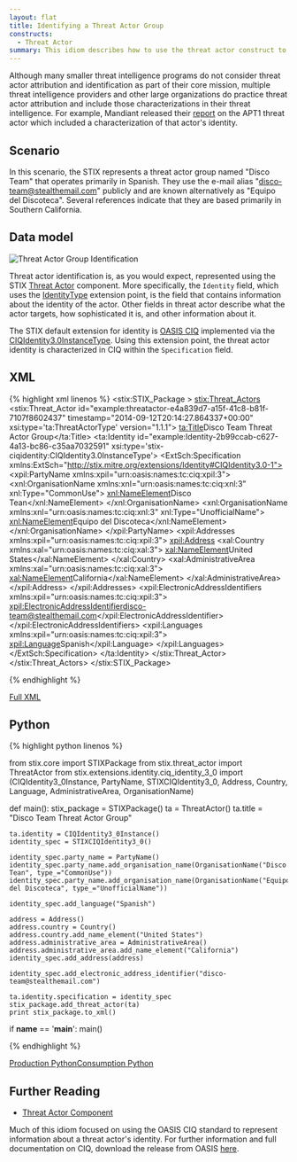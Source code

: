 ```yaml
---
layout: flat
title: Identifying a Threat Actor Group
constructs:
  - Threat Actor
summary: This idiom describes how to use the threat actor construct to represent the identity of a threat actor group. An example of this in threat intelligence is the characterization of the APT1 threat actor group by Mandiant in their 2013 APT1 report.
---
```


Although many smaller threat intelligence programs do not consider threat actor attribution and identification as part of their core mission, multiple threat intelligence providers and other large organizations do practice threat actor attribution and include those characterizations in their threat intelligence. For example, Mandiant released their [report](http://intelreport.mandiant.com/) on the APT1 threat actor which included a characterization of that actor's identity.

## Scenario

In this scenario, the STIX represents a threat actor group named "Disco Team" that operates primarily in Spanish. They use the e-mail alias "disco-team@stealthemail.com" publicly and are known alternatively as "Equipo del Discoteca". Several references indicate that they are based primarily in Southern California.

## Data model

<img src="diagram.png" alt="Threat Actor Group Identification" />

Threat actor identification is, as you would expect, represented using the STIX [Threat Actor](/data-model/{{site.current_version}}/ta/ThreatActorType) component. More specifically, the `Identity` field, which uses the [IdentityType](/data-model/{{site.current_version}}/stixCommon/IdentityType) extension point, is the field that contains information about the identity of the actor. Other fields in threat actor describe what the actor targets, how sophisticated it is, and other information about it.

The STIX default extension for identity is [OASIS CIQ](https://www.oasis-open.org/committees/tc_home.php?wg_abbrev=ciq) implemented via the [CIQIdentity3.0InstanceType](/data-model/{{site.current_version}}/stix-ciqidentity/CIQIdentity3.0InstanceType). Using this extension point, the threat actor identity is characterized in CIQ within the `Specification` field.

## XML

{% highlight xml linenos %}
<stix:STIX_Package >
 <stix:Threat_Actors>
        <stix:Threat_Actor id="example:threatactor-e4a839d7-a15f-41c8-b81f-7107f8602437" timestamp="2014-09-12T20:14:27.864337+00:00" xsi:type='ta:ThreatActorType' version="1.1.1">
            <ta:Title>Disco Team Threat Actor Group</ta:Title>
            <ta:Identity id="example:Identity-2b99ccab-c627-4a13-bc86-c35aa7032591" xsi:type='stix-ciqidentity:CIQIdentity3.0InstanceType'>
                <ExtSch:Specification xmlns:ExtSch="http://stix.mitre.org/extensions/Identity#CIQIdentity3.0-1">
  <xpil:PartyName xmlns:xpil="urn:oasis:names:tc:ciq:xpil:3">
    <xnl:OrganisationName xmlns:xnl="urn:oasis:names:tc:ciq:xnl:3" xnl:Type="CommonUse">
      <xnl:NameElement>Disco Tean</xnl:NameElement>
    </xnl:OrganisationName>
    <xnl:OrganisationName xmlns:xnl="urn:oasis:names:tc:ciq:xnl:3" xnl:Type="UnofficialName">
      <xnl:NameElement>Equipo del Discoteca</xnl:NameElement>
    </xnl:OrganisationName>
  </xpil:PartyName>
  <xpil:Addresses xmlns:xpil="urn:oasis:names:tc:ciq:xpil:3">
    <xpil:Address>
      <xal:Country xmlns:xal="urn:oasis:names:tc:ciq:xal:3">
        <xal:NameElement>United States</xal:NameElement>
      </xal:Country>
      <xal:AdministrativeArea xmlns:xal="urn:oasis:names:tc:ciq:xal:3">
        <xal:NameElement>California</xal:NameElement>
      </xal:AdministrativeArea>
    </xpil:Address>
  </xpil:Addresses>
  <xpil:ElectronicAddressIdentifiers xmlns:xpil="urn:oasis:names:tc:ciq:xpil:3">
    <xpil:ElectronicAddressIdentifier>disco-team@stealthemail.com</xpil:ElectronicAddressIdentifier>
  </xpil:ElectronicAddressIdentifiers>
  <xpil:Languages xmlns:xpil="urn:oasis:names:tc:ciq:xpil:3">
    <xpil:Language>Spanish</xpil:Language>
  </xpil:Languages>
</ExtSch:Specification>
            </ta:Identity>
        </stix:Threat_Actor>
    </stix:Threat_Actors>
</stix:STIX_Package>

{% endhighlight %}

[Full XML](identifying-a-threat-actor-group.xml)

## Python

{% highlight python linenos %}

from stix.core import STIXPackage
from stix.threat_actor import ThreatActor
from stix.extensions.identity.ciq_identity_3_0 import (CIQIdentity3_0Instance, PartyName, STIXCIQIdentity3_0, 
                                      Address, Country, Language, AdministrativeArea, OrganisationName)


def main():
    stix_package = STIXPackage()
    ta = ThreatActor()
    ta.title = "Disco Team Threat Actor Group"
    
    ta.identity = CIQIdentity3_0Instance()
    identity_spec = STIXCIQIdentity3_0()
    
    identity_spec.party_name = PartyName()
    identity_spec.party_name.add_organisation_name(OrganisationName("Disco Tean", type_="CommonUse"))
    identity_spec.party_name.add_organisation_name(OrganisationName("Equipo del Discoteca", type_="UnofficialName"))
    
    identity_spec.add_language("Spanish")
    
    address = Address()
    address.country = Country()
    address.country.add_name_element("United States")
    address.administrative_area = AdministrativeArea()
    address.administrative_area.add_name_element("California")    
    identity_spec.add_address(address)
    
    identity_spec.add_electronic_address_identifier("disco-team@stealthemail.com")
    
    ta.identity.specification = identity_spec
    stix_package.add_threat_actor(ta)
    print stix_package.to_xml()
    
if __name__ == '__main__':
    main()

{% endhighlight %}

[Production Python](identifying-a-threat-actor-group_producer.py)[Consumption Python](identifying-a-threat-actor-group_consumer.py)
## Further Reading

* [Threat Actor Component](/data-model/{{site.current_version}}/ta/ThreatActorType)

Much of this idiom focused on using the OASIS CIQ standard to represent information about a threat actor's identity. For further information and full documentation on CIQ, download the release from OASIS [here](https://www.oasis-open.org/committees/tc_home.php?wg_abbrev=ciq#download).
